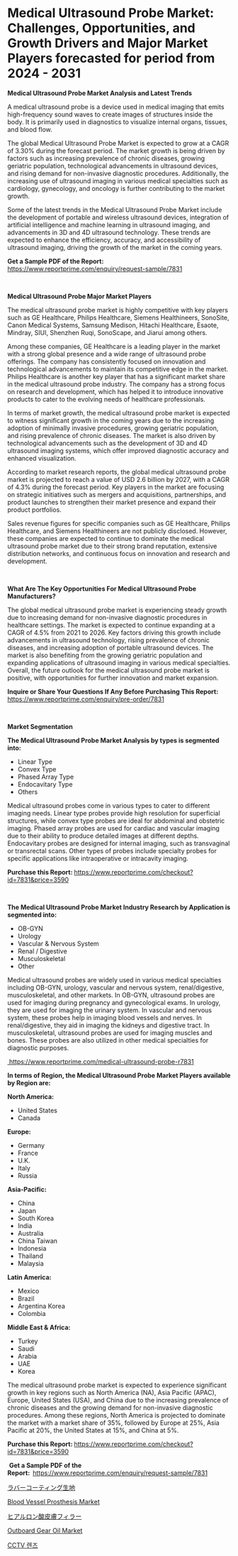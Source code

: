 <p><h1>Medical Ultrasound Probe Market: Challenges, Opportunities, and Growth Drivers and Major Market Players forecasted for period from 2024 - 2031</h1></p><p><strong>Medical Ultrasound Probe Market Analysis and Latest Trends</strong></p>
<p><p>A medical ultrasound probe is a device used in medical imaging that emits high-frequency sound waves to create images of structures inside the body. It is primarily used in diagnostics to visualize internal organs, tissues, and blood flow.</p><p>The global Medical Ultrasound Probe Market is expected to grow at a CAGR of 3.30% during the forecast period. The market growth is being driven by factors such as increasing prevalence of chronic diseases, growing geriatric population, technological advancements in ultrasound devices, and rising demand for non-invasive diagnostic procedures. Additionally, the increasing use of ultrasound imaging in various medical specialties such as cardiology, gynecology, and oncology is further contributing to the market growth.</p><p>Some of the latest trends in the Medical Ultrasound Probe Market include the development of portable and wireless ultrasound devices, integration of artificial intelligence and machine learning in ultrasound imaging, and advancements in 3D and 4D ultrasound technology. These trends are expected to enhance the efficiency, accuracy, and accessibility of ultrasound imaging, driving the growth of the market in the coming years.</p></p>
<p><strong>Get a Sample PDF of the Report:&nbsp;</strong> <a href="https://www.reportprime.com/enquiry/request-sample/7831">https://www.reportprime.com/enquiry/request-sample/7831</a></p>
<p>&nbsp;</p>
<p><strong>Medical Ultrasound Probe Major Market Players</strong></p>
<p><p>The medical ultrasound probe market is highly competitive with key players such as GE Healthcare, Philips Healthcare, Siemens Healthineers, SonoSite, Canon Medical Systems, Samsung Medison, Hitachi Healthcare, Esaote, Mindray, SIUI, Shenzhen Ruqi, SonoScape, and Jiarui among others.</p><p>Among these companies, GE Healthcare is a leading player in the market with a strong global presence and a wide range of ultrasound probe offerings. The company has consistently focused on innovation and technological advancements to maintain its competitive edge in the market. Philips Healthcare is another key player that has a significant market share in the medical ultrasound probe industry. The company has a strong focus on research and development, which has helped it to introduce innovative products to cater to the evolving needs of healthcare professionals.</p><p>In terms of market growth, the medical ultrasound probe market is expected to witness significant growth in the coming years due to the increasing adoption of minimally invasive procedures, growing geriatric population, and rising prevalence of chronic diseases. The market is also driven by technological advancements such as the development of 3D and 4D ultrasound imaging systems, which offer improved diagnostic accuracy and enhanced visualization.</p><p>According to market research reports, the global medical ultrasound probe market is projected to reach a value of USD 2.6 billion by 2027, with a CAGR of 4.3% during the forecast period. Key players in the market are focusing on strategic initiatives such as mergers and acquisitions, partnerships, and product launches to strengthen their market presence and expand their product portfolios.</p><p>Sales revenue figures for specific companies such as GE Healthcare, Philips Healthcare, and Siemens Healthineers are not publicly disclosed. However, these companies are expected to continue to dominate the medical ultrasound probe market due to their strong brand reputation, extensive distribution networks, and continuous focus on innovation and research and development.</p></p>
<p>&nbsp;</p>
<p><strong>What Are The Key Opportunities For Medical Ultrasound Probe Manufacturers?</strong></p>
<p><p>The global medical ultrasound probe market is experiencing steady growth due to increasing demand for non-invasive diagnostic procedures in healthcare settings. The market is expected to continue expanding at a CAGR of 4.5% from 2021 to 2026. Key factors driving this growth include advancements in ultrasound technology, rising prevalence of chronic diseases, and increasing adoption of portable ultrasound devices. The market is also benefiting from the growing geriatric population and expanding applications of ultrasound imaging in various medical specialties. Overall, the future outlook for the medical ultrasound probe market is positive, with opportunities for further innovation and market expansion.</p></p>
<p><strong>Inquire or Share Your Questions If Any Before Purchasing This Report:</strong> <a href="https://www.reportprime.com/enquiry/pre-order/7831">https://www.reportprime.com/enquiry/pre-order/7831</a></p>
<p>&nbsp;</p>
<p><strong>Market Segmentation</strong></p>
<p><strong>The Medical Ultrasound Probe Market Analysis by types is segmented into:</strong></p>
<p><ul><li>Linear Type</li><li>Convex Type</li><li>Phased Array Type</li><li>Endocavitary Type</li><li>Others</li></ul></p>
<p><p>Medical ultrasound probes come in various types to cater to different imaging needs. Linear type probes provide high resolution for superficial structures, while convex type probes are ideal for abdominal and obstetric imaging. Phased array probes are used for cardiac and vascular imaging due to their ability to produce detailed images at different depths. Endocavitary probes are designed for internal imaging, such as transvaginal or transrectal scans. Other types of probes include specialty probes for specific applications like intraoperative or intracavity imaging.</p></p>
<p><strong>Purchase this Report:&nbsp;</strong><a href="https://www.reportprime.com/checkout?id=7831&price=3590">https://www.reportprime.com/checkout?id=7831&price=3590</a></p>
<p>&nbsp;</p>
<p><strong>The Medical Ultrasound Probe Market Industry Research by Application is segmented into:</strong></p>
<p><ul><li>OB-GYN</li><li>Urology</li><li>Vascular & Nervous System</li><li>Renal / Digestive</li><li>Musculoskeletal</li><li>Other</li></ul></p>
<p><p>Medical ultrasound probes are widely used in various medical specialties including OB-GYN, urology, vascular and nervous system, renal/digestive, musculoskeletal, and other markets. In OB-GYN, ultrasound probes are used for imaging during pregnancy and gynecological exams. In urology, they are used for imaging the urinary system. In vascular and nervous system, these probes help in imaging blood vessels and nerves. In renal/digestive, they aid in imaging the kidneys and digestive tract. In musculoskeletal, ultrasound probes are used for imaging muscles and bones. These probes are also utilized in other medical specialties for diagnostic purposes.</p></p>
<p><a href="https://www.reportprime.com/medical-ultrasound-probe-r7831">&nbsp;https://www.reportprime.com/medical-ultrasound-probe-r7831</a></p>
<p><strong>In terms of Region, the Medical Ultrasound Probe Market Players available by Region are:</strong></p>
<p>
    <p> <strong> North America: </strong>
        <ul>
            <li>United States</li>
            <li>Canada</li>
        </ul>
        </p> 
    <p> <strong> Europe: </strong>
        <ul>
            <li>Germany</li>
            <li>France</li>
            <li>U.K.</li>
            <li>Italy</li>
            <li>Russia</li>
        </ul>
        </p> 
    <p> <strong> Asia-Pacific: </strong>
        <ul>
            <li>China</li>
            <li>Japan</li>
            <li>South Korea</li>
            <li>India</li>
            <li>Australia</li>
            <li>China Taiwan</li>
            <li>Indonesia</li>
            <li>Thailand</li>
            <li>Malaysia</li>
        </ul>
        </p> 
    <p> <strong> Latin America: </strong>
        <ul>
            <li>Mexico</li>
            <li>Brazil</li>
            <li>Argentina Korea</li>
            <li>Colombia</li>
        </ul>
        </p> 
    <p> <strong> Middle East & Africa: </strong>
        <ul>
            <li>Turkey</li>
            <li>Saudi</li>
            <li>Arabia</li>
            <li>UAE</li>
            <li>Korea</li>
        </ul>
    </p>
    </p>
<p><p>The medical ultrasound probe market is expected to experience significant growth in key regions such as North America (NA), Asia Pacific (APAC), Europe, United States (USA), and China due to the increasing prevalence of chronic diseases and the growing demand for non-invasive diagnostic procedures. Among these regions, North America is projected to dominate the market with a market share of 35%, followed by Europe at 25%, Asia Pacific at 20%, the United States at 15%, and China at 5%.</p></p>
<p><strong>Purchase this Report: </strong><a href="https://www.reportprime.com/checkout?id=7831&price=3590">https://www.reportprime.com/checkout?id=7831&price=3590</a></p>
<p>&nbsp;<strong>Get a Sample PDF of the Report:&nbsp;&nbsp;</strong><a href="https://www.reportprime.com/enquiry/request-sample/7831">https://www.reportprime.com/enquiry/request-sample/7831</a></p>
<p><strong></strong></p>
<p><p><a href="https://github.com/dathomson6534/Market-Research-Report-List-2/blob/main/695836261129.md">ラバーコーティング生地</a></p><p><a href="https://github.com/mooaaztarek/Market-Research-Report-List-1/blob/main/blood-vessel-prosthesis-market.md">Blood Vessel Prosthesis Market</a></p><p><a href="https://github.com/BoydYundt1/Market-Research-Report-List-2/blob/main/132974661138.md">ヒアルロン酸皮膚フィラー</a></p><p><a href="https://issuu.com/reportprime-2/docs/outboard-gear-oil-market-size-2030.pptx">Outboard Gear Oil Market</a></p><p><a href="https://github.com/hook46569/Market-Research-Report-List-2/blob/main/661753378189.md">CCTV 렌즈</a></p></p>